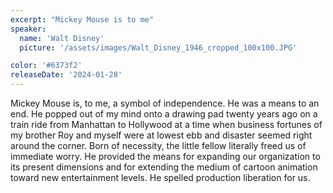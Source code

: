 ```yaml
---
excerpt: "Mickey Mouse is to me"
speaker:
  name: 'Walt Disney'
  picture: '/assets/images/Walt_Disney_1946_cropped_100x100.JPG'

color: '#6373f2'
releaseDate: '2024-01-28'
---
```

Mickey Mouse is, to me, a symbol of independence. He was a means to an end. He popped out of my mind onto a drawing pad twenty years ago on a train ride from Manhattan to Hollywood at a time when business fortunes of my brother Roy and myself were at lowest ebb and disaster seemed right around the corner. Born of necessity, the little fellow literally freed us of immediate worry. He provided the means for expanding our organization to its present dimensions and for extending the medium of cartoon animation toward new entertainment levels. He spelled production liberation for us.
